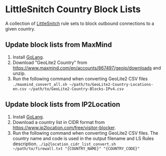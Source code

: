 # LittleSnitch Country Block Lists

A collection of [LittleSnitch](https://www.obdev.at/products/littlesnitch/index.html) rule sets to block outbound connections to a given country. 

## Update block lists from MaxMind

1. Install [GoLang](https://go.dev/dl/).
2. Download "GeoLite2 Country" from https://www.maxmind.com/en/accounts/867497/geoip/downloads and unzip.
3. Run the following command when converting GeoLite2 CSV files
`./maxmind_convert_all.sh ~/path/to/GeoLite2-Country-Locations-en.csv ~/path/to/GeoLite2-Country-Blocks-IPv4.csv`

## Update block lists from IP2Location

1. Install [GoLang](https://go.dev/dl/).
2. Download a country list in CIDR format from https://www.ip2location.com/free/visitor-blocker.
3. Run the following command when converting GeoLite2 CSV files. The country name and code is used in the output filename and LS Rules description.
`./ip2location_cidr_list_convert.sh ~/path/to/firewall.txt "{COUNTRY_NAME}" "{COUNTRY_CODE}"`